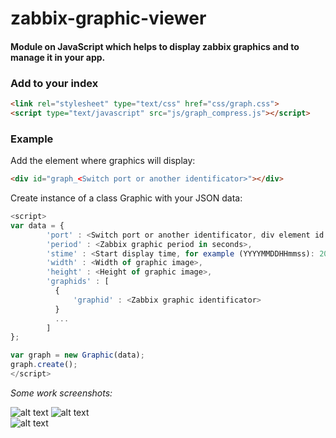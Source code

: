 # zabbix-graphic-viewer
#### Module on JavaScript which helps to display zabbix graphics and to manage it in your app.

### Add to your index ##
```HTML
<link rel="stylesheet" type="text/css" href="css/graph.css">
<script type="text/javascript" src="js/graph_compress.js"></script>
```
### Example ##
Add the element where graphics will display:
```HTML
<div id="graph_<Switch port or another identificator>"></div>
```
Create instance of a class Graphic with your JSON data:
```javascript
<script>
var data = {
        'port' : <Switch port or another identificator, div element id must be as this one>,
        'period' : <Zabbix graphic period in seconds>,
        'stime' : <Start display time, for example (YYYYMMDDHHmmss): 20170418214112>,
        'width' : <Width of graphic image>,
        'height' : <Height of graphic image>,
        'graphids' : [
          {
              'graphid' : <Zabbix graphic identificator>
          }
          ...
        ]
};

var graph = new Graphic(data);
graph.create();
</script>
```
*Some work screenshots:*

![alt text](http://i.piccy.info/i9/01340d3eaa7c41c444189d2c5f9597ee/1492542969/52312/1138734/Screenshot_105_.png "Hour") 
![alt text](http://i.piccy.info/i9/7449e3dd5d4a595c4ff58e219f9c78b9/1492543570/50742/1138734/Screenshot_106_.png "Day")  
![alt text](http://i.piccy.info/i9/830eb9b3b2279616b15b9a7bcbcd85cc/1492543093/56033/1138734/Screenshot_107_.png "Month") 
